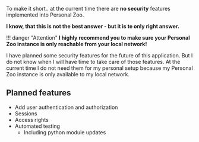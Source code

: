 To make it short.. at the current time there are **no security** features implemented into Personal Zoo.

**I know, that this is not the best answer - but it is te only right answer.**

!!! danger "Attention"
    **I highly recommend you to make sure your Personal Zoo instance is only reachable from your local network!**

I have planned some security features for the future of this application. But I do not know when I will have time to take care of those features. At the current time I do not need them for my personal setup because my Personal Zoo instance is only available to my local network.

## Planned features

- Add user authentication and authorization
- Sessions
- Access rights
- Automated testing
    - Including python module updates